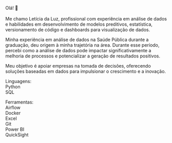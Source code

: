 Olá! 👋
<br><br> Me chamo Letícia da Luz, profissional com experiência em análise de dados e habilidades em desenvolvimento de modelos preditivos, estatística, versionamento de código e dashboards para visualização de dados.   

Minha experiência em análise de dados na Saúde Pública durante a graduação, deu origem à minha trajetória na área. Durante esse período, percebi como a análise de dados pode impactar significativamente a melhoria de processos e potencializar a geração de resultados positivos. 

Meu objetivo é apoiar empresas na tomada de decisões, oferecendo soluções baseadas em dados para impulsionar o crescimento e a inovação.  

Linguagens:   
Python  
SQL

Ferramentas:  
Airflow  
Docker  
Excel   
Git       
Power BI    
QuickSight

